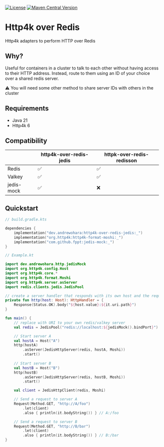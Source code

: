 [![License](https://img.shields.io/badge/License-Apache_2.0-blue.svg)](https://opensource.org/licenses/Apache-2.0)
[![Maven Central Version](https://img.shields.io/maven-central/v/dev.andrewohara/http4k-over-redis)](https://central.sonatype.com/artifact/dev.andrewohara/http4k-over-redis)

# Http4k over Redis

Http4k adapters to perform HTTP over Redis

## Why?

Useful for containers in a cluster to talk to each other without having access to their HTTP address.
Instead, route to them using an ID of your choice over a shared redis server.

:warning: You will need some other method to share server IDs with others in the cluster

## Requirements

- Java 21
- Http4k 6

## Compatibility

|            | http4k-over-redis-jedis | httpk-over-redis-redisson | 
|------------|-------------------------|---------------------------|
| Redis      | :white_check_mark:      | :white_check_mark:        |
| Valkey     | :white_check_mark:      | :white_check_mark:        |
| jedis-mock | :white_check_mark:      | :x:                       |

## Quickstart

```kotlin
// build.gradle.kts

dependencies {
    implementation("dev.andrewohara:http4k-over-redis-jedis:_")
    implementation("org.http4k:http4k-format-moshi:_")
    implementation("com.github.fppt:jedis-mock:_")
}
```

```kotlin
// Example.kt

import dev.andrewohara.http.jedisMock
import org.http4k.config.Host
import org.http4k.core.*
import org.http4k.format.Moshi
import org.http4k.server.asServer
import redis.clients.jedis.JedisPool

// create a server handler that responds with its own host and the request path
private fun http(host: Host): HttpHandler = {
    Response(Status.OK).body("${host.value}:${it.uri.path}")
}

fun main() {
    // replace with URI to your own redis/valkey server
    val redis = JedisPool("redis://localhost:${jedisMock().bindPort}")

    // Start server A
    val hostA = Host("A")
    http(hostA)
        .asServer(JedisHttpServer(redis, hostA, Moshi))
        .start()
    
    // Start server B
    val hostB = Host("B")
    http(hostB)
        .asServer(JedisHttpServer(redis, hostB, Moshi))
        .start()

    val client = JedisHttpClient(redis, Moshi)

    // Send a request to server A
    Request(Method.GET, "http://A/foo")
        .let(client)
        .also { println(it.bodyString()) } // A:/foo

    // Send a request to server B
    Request(Method.GET, "http://B/bar")
        .let(client)
        .also { println(it.bodyString()) } // B:/bar
}
```